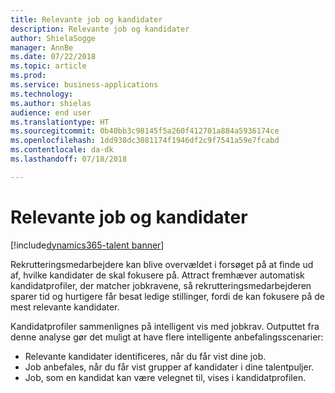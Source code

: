 ```yaml
---
title: Relevante job og kandidater
description: Relevante job og kandidater
author: ShielaSogge
manager: AnnBe
ms.date: 07/22/2018
ms.topic: article
ms.prod: 
ms.service: business-applications
ms.technology: 
ms.author: shielas
audience: end user
ms.translationtype: HT
ms.sourcegitcommit: 0b40bb3c98145f5a260f412701a884a5936174ce
ms.openlocfilehash: 1dd938dc3081174f1946df2c9f7541a59e7fcabd
ms.contentlocale: da-dk
ms.lasthandoff: 07/18/2018

---
```


# <a name="relevant-jobs-and-candidates"></a>Relevante job og kandidater

[!include[dynamics365-talent banner](../../includes/dynamics365-talent.md)]

Rekrutteringsmedarbejdere kan blive overvældet i forsøget på at finde ud af, hvilke kandidater de skal fokusere på.
Attract fremhæver automatisk kandidatprofiler, der matcher jobkravene, så rekrutteringsmedarbejderen sparer tid og hurtigere får besat ledige stillinger, fordi de kan fokusere på de mest relevante kandidater.

Kandidatprofiler sammenlignes på intelligent vis med jobkrav. Outputtet fra denne analyse gør det muligt at have flere intelligente anbefalingsscenarier:

-   Relevante kandidater identificeres, når du får vist dine job.
-   Job anbefales, når du får vist grupper af kandidater i dine talentpuljer.
-   Job, som en kandidat kan være velegnet til, vises i kandidatprofilen.
    
<!--
## Who uses this feature
Recruiters
## Availability
Cloud
## Regional availability
Global
-->


